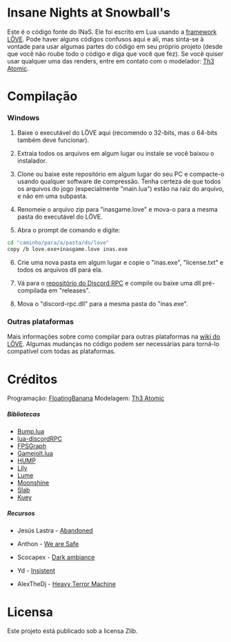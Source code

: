 # Insane Nights at Snowball's

Este é o código fonte do INaS. Ele foi escrito em Lua usando a [framework LÖVE](https://love2d.org). Pode haver alguns códigos confusos aqui e ali, mas sinta-se à vontade para usar algumas partes do código em seu próprio projeto (desde que você não roube todo o código e diga que você que fez). Se você quiser usar qualquer uma das renders, entre em contato com o modelador: [Th3 Atomic](https://gamejolt.com/@Th3_Atomic_Official).

# Compilação

### Windows

1. Baixe o executável do LÖVE aqui (recomendo o 32-bits, mas o 64-bits também deve funcionar).

2. Extraia todos os arquivos em algum lugar ou instale se você baixou o instalador.

3. Clone ou baixe este repositório em algum lugar do seu PC e compacte-o usando qualquer software de compressão. Tenha certeza de que todos os arquivos do jogo (especialmente "main.lua") estão na raiz do arquivo, e não em uma subpasta.

4. Renomeie o arquivo zip para "inasgame.love" e mova-o para a mesma pasta do executável do LÖVE.

5. Abra o prompt de comando e digite:

```bash
cd "caminho/para/a/pasta/do/love"
copy /b love.exe+inasgame.love inas.exe
```

6. Crie uma nova pasta em algum lugar e copie o "inas.exe", "license.txt" e todos os arquivos dll para ela.

7. Vá para o [repositório do Discord RPC](https://github.com/discord/discord-rpc) e compile ou baixe uma dll pré-compilada em "releases".

8. Mova o "discord-rpc.dll" para a mesma pasta do "inas.exe".

### Outras plataformas

Mais informações sobre como compilar para outras plataformas na [wiki do LÖVE](https://love2d.org/wiki/Game_Distribution). Algumas mudanças no código podem ser necessárias para torná-lo compatível com todas as plataformas.

# Créditos

Programação: [FloatingBanana](https://gamejolt.com/@FloatingBanana)
Modelagem: [Th3 Atomic](https://gamejolt.com/@Th3_Atomic_Official)


##### Bibliotecas

* [Bump.lua](https://github.com/kikito/bump.lua)
* [lua-discordRPC](https://github.com/pfirsich/lua-discordRPC)
* [FPSGraph](https://github.com/icrawler/FPSGraph)
* [Gamejolt.lua](https://github.com/mbrovko/gamejoltlua)
* [HUMP](https://github.com/HDictus/hump/tree/temp-master)
* [Lily](https://github.com/MikuAuahDark/lily)
* [Lume](https://github.com/rxi/lume/)
* [Moonshine](https://github.com/vrld/moonshine)
* [Slab](https://github.com/coding-jackalope/Slab)
* [Kuey](https://love2d.org/wiki/Kuey)

##### Recursos

* Jesús Lastra - [Abandoned](https://opengameart.org/content/collaboration-theme-song-abandoned)

* Anthon - [We are Safe](https://opengameart.org/content/we-are-safe)

* Scocapex - [Dark ambiance](https://opengameart.org/content/dark-ambiance)

* Yd - [Insistent](https://opengameart.org/content/insistent-background-loop)

* AlexTheDj - [Heavy Terror Machine](https://www.newgrounds.com/audio/listen/345935)

# Licensa

Este projeto está publicado sob a licensa Zlib.
